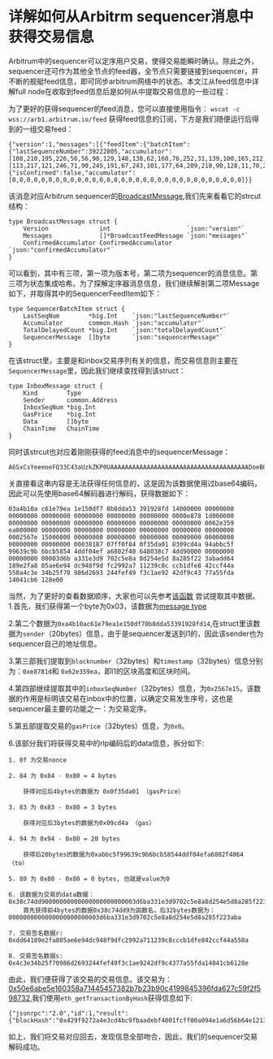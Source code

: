 # 详解如何从Arbitrm sequencer消息中获得交易信息
Arbitrum中的sequencer可以定序用户交易，使得交易能瞬时确认。除此之外，sequencer还可作为其他全节点的feed器，全节点只需要链接到sequencer，并不断的舰艇feed信息，即可同步arbitrum网络中的状态。本文江从feed信息中详解full node在收取到feed信息后是如何从中提取交易信息的一些过程：

为了更好的获得sequencer的feed消息，您可以直接使用指令：
`wscat -c wss://arb1.arbitrum.io/feed` 获得feed信息的订阅，下方是我们随便运行后得到的一组交易feed：
```
{"version":1,"messages":[{"feedItem":{"batchItem":{"lastSequenceNumber":39222805,"accumulator":[108,210,195,226,50,56,98,129,148,138,62,160,76,252,31,139,100,165,212,167,167,148,87,184,236,228,222,167,22,5,101,87],"totalDelayedCount":706410,"sequencerMessage":"A6SxCsYeeeoeFQ33C43aUzkZKP0UAAAAAAAAAAAAAAAAAAAAAAAAAAAAAAAAAAAAAADoeB0AAAAAAAAAAAAAAAAAAAAAAAAAAAAAAAAAAAAAYuNZ6gAAAAAAAAAAAAAAAAAAAAAAAAAAAAAAAAAAAAACVn4VAAAAAAAAAAAAAAAAAAAAAAAAAAAAAAAAAAAAAAAAAAADgYcH/w+EDzXaAYMJzUqUq7xfmWOcm2vLWFRN3wTvpoAvQGSAOMdN2QAAAAAAAAAAAAAAAD1rozHj2XAsXoqNJU5diihfIjq63WQYni+oBa5ulNyUj538KZKnESOcjMyx3+hCzPRKVQpMPjSyX3CYbSaTJE/vSfPBrpJC35xDd6Vf2hQEHLYSjgA="},"prevAcc":[113,217,121,246,71,90,245,191,67,243,101,177,64,209,218,90,128,11,70,215,226,234,81,155,143,138,221,144,180,76,6,243]},"signature":"csq6VAl0XDgqk26G9qLkiLQeYBYWfjSMFRanT1qROKUUw55+MeqDNzjG4LN8aJ8W0CvSFd+II59qDTdasqWZRQA="}],"confirmedAccumulator":{"isConfirmed":false,"accumulator":[0,0,0,0,0,0,0,0,0,0,0,0,0,0,0,0,0,0,0,0,0,0,0,0,0,0,0,0,0,0,0,0]}}
```
该消息对应Arbitrum sequencer的[BroadcastMessage](https://github.com/OffchainLabs/arbitrum/blob/6c2d42e251c764859813db71c774dede3d00a289/packages/arb-util/broadcaster/types.go#L39),我们先来看看它的strcut结构：
```
type BroadcastMessage struct {
	Version              int                     `json:"version"`
	Messages             []*BroadcastFeedMessage `json:"messages"`
	ConfirmedAccumulator ConfirmedAccumulator    `json:"confirmedAccumulator"`
}
```
可以看到，其中有三项，第一项为版本号，第二项为sequencer的消息信息。第三项为状态集成哈希。为了探解定序器消息信息，我们继续解剖第二项Message如下，并取得其中的SequencerFeedItem如下：
```
type SequencerBatchItem struct {
	LastSeqNum        *big.Int    `json:"lastSequenceNumber"`
	Accumulator       common.Hash `json:"accumulator"`
	TotalDelayedCount *big.Int    `json:"totalDelayedCount"`
	SequencerMessage  []byte      `json:"sequencerMessage"`
}
```
在该struct里，主要是和inbox交易序列有关的信息，而交易信息则主要在`SequencerMessage`里，因此我们继续查找得到该struct：
```
type InboxMessage struct {
	Kind        Type
	Sender      common.Address
	InboxSeqNum *big.Int
	GasPrice    *big.Int
	Data        []byte
	ChainTime   ChainTime
}
```
同时该strcut也对应着刚刚获得的feed消息中的sequencerMessage：
```
A6SxCsYeeeoeFQ33C43aUzkZKP0UAAAAAAAAAAAAAAAAAAAAAAAAAAAAAAAAAAAAAADoeB0AAAAAAAAAAAAAAAAAAAAAAAAAAAAAAAAAAAAAYuNZ6gAAAAAAAAAAAAAAAAAAAAAAAAAAAAAAAAAAAAACVn4VAAAAAAAAAAAAAAAAAAAAAAAAAAAAAAAAAAAAAAAAAAADgYcH/w+EDzXaAYMJzUqUq7xfmWOcm2vLWFRN3wTvpoAvQGSAOMdN2QAAAAAAAAAAAAAAAD1rozHj2XAsXoqNJU5diihfIjq63WQYni+oBa5ulNyUj538KZKnESOcjMyx3+hCzPRKVQpMPjSyX3CYbSaTJE/vSfPBrpJC35xDd6Vf2hQEHLYSjgA="
```
关直接看这串内容是无法获得任何信息的，这是因为该数据使用过base64编码，因此可以先使用base64解码器进行解码，获得数据如下：
```
03a4b10a c61e79ea 1e150df7 0b8dda53 391928fd 14000000 00000000 00000000 00000000 00000000 00000000 00000000 0000e878 1d000000 00000000 00000000 00000000 00000000 00000000 00000000 0062e359 ea000000 00000000 00000000 00000000 00000000 00000000 00000000 0002567e 15000000 00000000 00000000 00000000 00000000 00000000 00000000 00000000 00038187 07ff0f84 0f35da01 8309cd4a 94abbc5f 99639c9b 6bcb5854 4ddf04ef a6802f40 648038c7 4dd90000 00000000 00000000 00003d6b a331e3d9 702c5e8a 8d254e5d 8a285f22 3abadd64 189e2fa8 05ae6e94 dc948f9d fc2992a7 11239c8c ccb1dfe8 42ccf44a 550a4c3e 34b25f70 986d2693 244fef49 f3c1ae92 42df9c43 77a55fda 14041cb6 128e00
```
当然，为了更好的查看数据顺序，大家也可以先参考[该函数](https://github.com/OffchainLabs/arbitrum/blob/6c2d42e251c764859813db71c774dede3d00a289/packages/arb-util/inbox/inboxMessage.go#L71) 尝试提取其中数据。
1.首先，我们获得第一个byte为0x03，该数据为[message type](https://developer.offchainlabs.com/docs/arbos_formats#incoming-messages)

2.第二个数据为`0xa4b10ac61e79ea1e150df70b8dda53391928fd14`,在struct里该数据为`sender`（20bytes）信息，由于是sequencer发送到l1的，因此该sender也为sequencer自己的地址信息。

3.第三部我们提取到`blocknumber`（32bytes）和`timestamp`（32bytes）信息分别为：`0xe8781d`和 `0x62e359ea`，即l1的区块高度和区块时间。

4.第四部继续提取其中的`inboxSeqNumber`（32bytes）信息，为`0x2567e15`，该数据的作用是标明该交易在inbox中的位置，以确定交易发生序号，这也是sequencer最主要的功能之一：为交易定序。

5.第五部提取交易的`gasPrice`（32bytes）信息，为`0x0`。

6.该部分我们将获得交易中的rlp编码后的data信息，拆分如下:

```
1. 0f 为交易nonce

2. 84 为 0x84 - 0x80 = 4 bytes

    获得对应后4bytes的数据为 0x0f35da01 （gasPrice）

3. 83 为 0x83 - 0x80 = 3 bytes

    获得对应后3bytes的数据为0x09cd4a （gas）

4. 94 为 0x94 - 0x80 = 20 bytes

    获得后20bytes的数据为0xabbc5f99639c9b6bcb58544ddf04efa6802f4064 （to）

5. 80 为 0x80 - 0x80 = 0 bytes, 也就是value为0

6. 该数据为交易的data数据：0x38c74dd90000000000000000000000003d6ba331e3d9702c5e8a8d254e5d8a285f223aba
    首先获得前4bytes的数据0x38c74dd9为函数名，后32bytes数据为：0000000000000000000000003d6ba331e3d9702c5e8a8d254e5d8a285f223aba

7. 交易签名数据r: 0xdd64189e2fa805ae6e94dc948f9dfc2992a711239c8cccb1dfe842ccf44a550a

8. 交易签名数据s: 0x4c3e34b25f70986d2693244fef49f3c1ae9242df9c4377a55fda14041cb6128e
```
由此，我们便获得了该交易的交易信息。该交易为：[0x50e6abe5e160358a71445457382b7b23b90c4199845396fda627c59f2f598732](https://arbiscan.io/tx/0x50e6abe5e160358a71445457382b7b23b90c4199845396fda627c59f2f598732),我们使用`eth_getTransactionByHash`获得信息如下:
```
{"jsonrpc":"2.0","id":1,"result":{"blockHash":"0x429f9272a4e3cd4bc9fbaadebf4001fcff00a094e1a6d56b64e12134efa2d8ae","blockNumber":"0x11f6f3c","from":"0x3abce4e29d700a3915209fdc46c81ffead2f3d5c","gas":"0x9cd4a","gasPrice":"0xf35da01","hash":"0x50e6abe5e160358a71445457382b7b23b90c4199845396fda627c59f2f598732","input":"0x38c74dd90000000000000000000000003d6ba331e3d9702c5e8a8d254e5d8a285f223aba","nonce":"0xf","to":"0xabbc5f99639c9b6bcb58544ddf04efa6802f4064","transactionIndex":"0x0","value":"0x0","v":"0x14986","r":"0xdd64189e2fa805ae6e94dc948f9dfc2992a711239c8cccb1dfe842ccf44a550a","s":"0x4c3e34b25f70986d2693244fef49f3c1ae9242df9c4377a55fda14041cb6128e","l1SequenceNumber":"0x2567e15","parentRequestId":"0x4f2c69785ac02ebe59d6804bbfd1752ca2e5e8161e80edf39e5e5a33a2e87d08","indexInParent":"0x0","arbType":"0x3","arbSubType":"0x4","l1BlockNumber":"0xe8781d"}}
```
如上，我们将交易对应回去，发现信息全部吻合，因此，我们的sequencer交易解码成功。